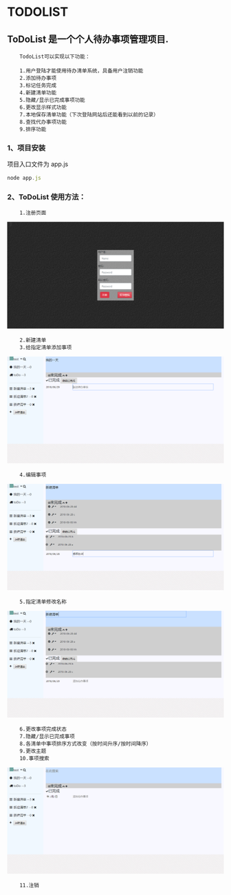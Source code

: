 # TODOLIST

## ToDoList 是一个个人待办事项管理项目.

        TodoList可以实现以下功能：

        1.用户登陆才能使用待办清单系统，具备用户注销功能
        2.添加待办事项
        3.标记任务完成
        4.新建清单功能
        5.隐藏/显示已完成事项功能
        6.更改显示样式功能
        7.本地保存清单功能（下次登陆网站后还能看到以前的记录）
        8.查找代办事项功能
        9.排序功能

### 1、项目安装

项目入口文件为 app.js</br>

```js
node app.js
```

### 2、ToDoList 使用方法：

        1.注册页面

![image](./assests/images/register.png) </br>

        2.新建清单
        3.给指定清单添加事项

![image](./assests/images/addThings.png) </br>

        4.编辑事项

![image](./assests/images/editThings.png) </br>

        5.指定清单修改名称

![image](./assests/images/editTable.png) </br>

        6.更改事项完成状态
        7.隐藏/显示已完成事项
        8.各清单中事项排序方式改变（按时间升序/按时间降序）
        9.更改主题
        10.事项搜索

![image](./assests/images/search.png) </br>

        11.注销

